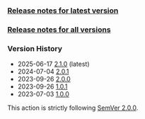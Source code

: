 ### [Release notes for latest version](latest.md)

### [Release notes for all versions](full.md)

### Version History

* 2025-06-17 [2.1.0](2.1.0.md) (latest)
* 2024-07-04 [2.0.1](2.0.1.md)
* 2023-09-26 [2.0.0](2.0.0.md)
* 2023-09-26 [1.0.1](1.0.1.md)
* 2023-07-03 [1.0.0](1.0.0.md)


This action is strictly following [SemVer 2.0.0](https://semver.org/spec/v2.0.0.html).